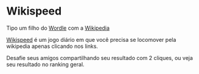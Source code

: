 # Wikispeed

Tipo um filho do [Wordle](https://worldle.teuteuf.fr/) com a [Wikipedia](https://pt.wikipedia.org/wiki/Wikip%C3%A9dia:P%C3%A1gina_principal)

[Wikispeed](http://wikispeed.vercel.app/) é um jogo diário em que você precisa se locomover pela wikipedia apenas clicando nos links.

Desafie seus amigos compartilhando seu resultado com 2 cliques, ou veja seu resultado no ranking geral.
